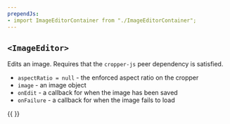```yaml
---
prependJs:
- import ImageEditorContainer from "./ImageEditorContainer";
---
```


## `<ImageEditor>`

Edits an image. Requires that the `cropper-js` peer dependency is satisfied.

* `aspectRatio = null` - the enforced aspect ratio on the cropper
* `image` - an image object
* `onEdit` - a callback for when the image has been saved
* `onFailure` - a callback for when the image fails to load

{{
  <ImageEditorContainer />
}}
